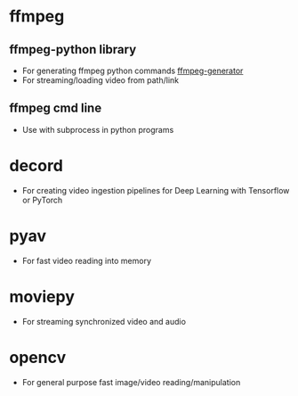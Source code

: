 # ffmpeg

## ffmpeg-python library

-   For generating ffmpeg python commands [ffmpeg-generator](https://pypi.org/project/ffmpeg-generator/#audiovideo-pipeline)
-   For streaming/loading video from path/link

## ffmpeg cmd line

-   Use with subprocess in python programs

# decord

-   For creating video ingestion pipelines for Deep Learning with Tensorflow or PyTorch

# pyav

-   For fast video reading into memory


# moviepy

-   For streaming synchronized video and audio

# opencv

-   For general purpose fast image/video reading/manipulation
